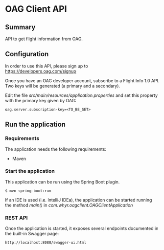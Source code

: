 # OAG Client API

## Summary

API to get flight information from OAG.

## Configuration

In order to use this API, please sign up to https://developers.oag.com/signup

Once you have an OAG developer account, subscribe to a Flight Info 1.0 API. Two keys will be generated (a primary and a secondary).

Edit the file *src/main/resources/application.properties* and set this property with the primary key given by OAG:

```properties
oag.server.subscription-key=<TO_BE_SET>
```

## Run the application

### Requirements

The application needs the following requirements:

- Maven

### Start the application

This application can be run using the Spring Boot plugin.

```shell
$ mvn spring-boot:run
```

If an IDE is used (i.e. IntelliJ IDEa), the application can be started running the method *main()* in *com.whyr.oagclient.OAGClientApplication*

### REST API

Once the application is started, it exposes several endpoints documented in the built-in Swagger page:

```
http://localhost:8080/swagger-ui.html
```